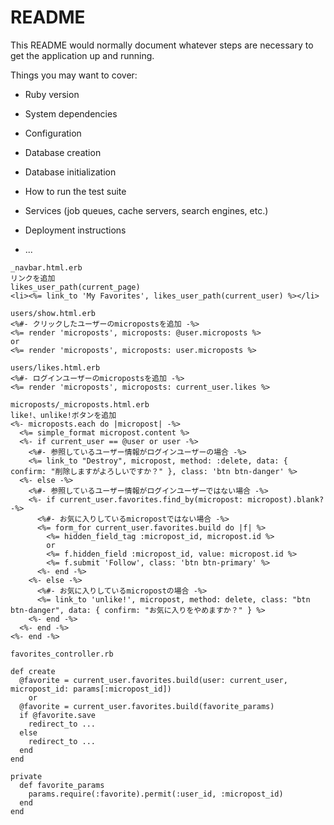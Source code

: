 # README

This README would normally document whatever steps are necessary to get the
application up and running.

Things you may want to cover:

* Ruby version

* System dependencies

* Configuration

* Database creation

* Database initialization

* How to run the test suite

* Services (job queues, cache servers, search engines, etc.)

* Deployment instructions

* ...


```
_navbar.html.erb
リンクを追加
likes_user_path(current_page)
<li><%= link_to 'My Favorites', likes_user_path(current_user) %></li>

users/show.html.erb
<%#- クリックしたユーザーのmicropostsを追加 -%>
<%= render 'microposts', microposts: @user.microposts %>
or
<%= render 'microposts', microposts: user.microposts %>

users/likes.html.erb
<%#- ログインユーザーのmicropostsを追加 -%>
<%= render 'microposts', microposts: current_user.likes %>

microposts/_microposts.html.erb
like!、unlike!ボタンを追加
<%- microposts.each do |micropost| -%>
  <%= simple_format micropost.content %>
  <%- if current_user == @user or user -%>
    <%#- 参照しているユーザー情報がログインユーザーの場合 -%>
    <%= link_to "Destroy", micropost, method: :delete, data: { confirm: "削除しますがよろしいですか？" }, class: 'btn btn-danger' %>
  <%- else -%>
    <%#- 参照しているユーザー情報がログインユーザーではない場合 -%>
    <%- if current_user.favorites.find_by(micropost: micropost).blank? -%>
      <%#- お気に入りしているmicropostではない場合 -%>
      <%= form_for current_user.favorites.build do |f| %>
        <%= hidden_field_tag :micropost_id, micropost.id %>
        or
        <%= f.hidden_field :micropost_id, value: micropost.id %>
        <%= f.submit 'Follow', class: 'btn btn-primary' %>
      <%- end -%>
    <%- else -%>
      <%#- お気に入りしているmicropostの場合 -%>
      <%= link_to 'unlike!', micropost, method: delete, class: "btn btn-danger", data: { confirm: "お気に入りをやめますか？" } %>
    <%- end -%>
  <%- end -%>
<%- end -%>

favorites_controller.rb

def create
  @favorite = current_user.favorites.build(user: current_user, micropost_id: params[:micropost_id])
    or
  @favorite = current_user.favorites.build(favorite_params)
  if @favorite.save
    redirect_to ...
  else
    redirect_to ...
  end
end

private
  def favorite_params
    params.require(:favorite).permit(:user_id, :micropost_id)
  end
end
```
